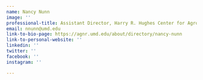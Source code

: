 ```yaml
---
name: Nancy Nunn
image: ''
professional-title: Assistant Director, Harry R. Hughes Center for Agro-Ecology Inc.
email: nnunn@umd.edu
link-to-bio-page: https://agnr.umd.edu/about/directory/nancy-nunn
link-to-personal-website: ''
linkedin: ''
twitter: ''
facebook: ''
instagram: ''

---
```

